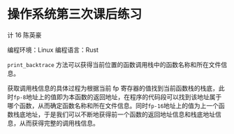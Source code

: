 # 操作系统第三次课后练习

计 16 陈英豪

编程环境：Linux
编程语言：Rust

`print_backtrace` 方法可以获得当前位置的函数调用栈中的函数名称和所在文件信息。

获取调用栈信息的具体过程为根据当前 fp 寄存器的值找到当前函数栈的栈底，此时`fp-8`地址上的值即为本函数的返回地址，在程序的代码段可以找到该地址属于哪个函数，从而确定函数名称和所在文件信息。同时`fp-16`地址上的值为上一个函数栈底地址，于是我们可以不断地获得前一个函数的返回地址信息和栈底地址信息，从而获得完整的调用栈信息。